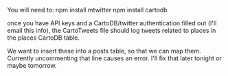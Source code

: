 You will need to:
npm install mtwitter
npm install cartodb


once you have API keys and a CartoDB/twitter authentication filled out (I'll email this info), the CartoTweets file should log tweets related to places in the places CartoDB table.

We want to insert these into a posts table, so that we can map them. Currently uncommenting that line causes an error. I'll fix that later tonight or maybe tomorrow.
